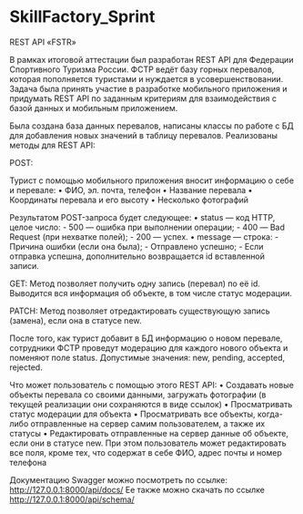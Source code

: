 # SkillFactory_Sprint

REST API «FSTR»

В рамках итоговой аттестации был разработан REST API для Федерации Спортивного Туризма России. ФСТР ведёт базу горных перевалов, которая пополняется туристами и нуждается в усовершенствовании. 
Задача была принять участие в разработке мобильного приложения и придумать REST API по заданным критериям для взаимодействия с базой данных и мобильным приложением.

Была создана база данных перевалов, написаны классы по работе с БД для добавления новых значений в таблицу перевалов. Реализованы методы для REST API:

POST:

Турист с помощью мобильного приложения вносит информацию о себе и перевале:
	•	ФИО, эл. почта, телефон
 	•	Название перевала
  	•	Координаты перевала и его высоту
   	•	Несколько фотографий

Результатом POST-запроса будет следующее:
	•	status — код HTTP, целое число:
 		-	500 — ошибка при выполнении операции;
   		-	400 — Bad Request (при нехватке полей);
     		-	200 — успех.
       •	message — строка:
       		-	Причина ошибки (если она была);
	 	-	Отправлено успешно;
   		-	Если отправка успешна, дополнительно возвращается id вставленной записи.

GET:
Метод позволяет получить одну запись (перевал) по её id. Выводится вся информация об объекте, в том числе статус модерации.

PATCH:
Метод позволяет отредактировать существующую запись (замена), если она в статусе new.

После того, как турист добавит в БД информацию о новом перевале, сотрудники ФСТР проведут модерацию для каждого нового объекта и поменяют поле status. Допустимые значения: new, pending, accepted, rejected.

Что может пользователь с помощью этого REST API:
	•	Создавать новые объекты перевала со своими данными, загружать фотографии (в текущей реализации они сохраняются в виде ссылок)
 	•	Просматривать статус модерации для объекта
  	•	Просматривать все объекты, когда-либо отправленные на сервер самим пользователем, а также их статусы
   	•	Редактировать отправленные на сервер данные об объекте, если они в статусе new. При этом пользователь может редактировать все поля, кроме тех, что содержат в себе ФИО, адрес почты и номер телефона

Документацию Swagger можно посмотреть по ссылке: http://127.0.0.1:8000/api/docs/
Ее также можно скачать по ссылке http://127.0.0.1:8000/api/schema/

